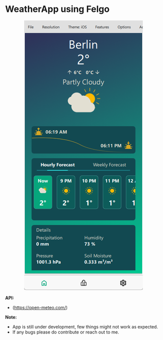 # **WeatherApp using Felgo**

<p align="center">
<img src="https://github.com/ShrinidhiUpadhyaya/WeatherApp_Felgo/blob/main/assets/homePageScreenShot.png" />
</p>

**API:**
* (https://open-meteo.com/)

**Note:**
* App is still under development, few things might not work as expected.
* If any bugs please do contribute or reach out to me.
